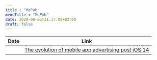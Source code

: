 ```yaml
---
title : "MoPub"
menuTitle : "MoPub"
date: 2020-08-03T21:37:08+02:00
draft: false
---
```


| Date| Link |
|-------------|:-:|
| | [The evolution of mobile app advertising post iOS 14](https://www.mopub.com/en/blog/evolution-of-mobile-app-advertising-post-ios14) |
